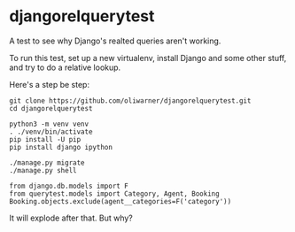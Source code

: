 # djangorelquerytest

A test to see why Django's realted queries aren't working.

To run this test, set up a new virtualenv, install Django and 
some other stuff, and try to do a relative lookup.

Here's a step be step:

    git clone https://github.com/oliwarner/djangorelquerytest.git
    cd djangorelquerytest

    python3 -m venv venv
    . ./venv/bin/activate
    pip install -U pip
    pip install django ipython

    ./manage.py migrate
    ./manage.py shell

    from django.db.models import F
    from querytest.models import Category, Agent, Booking
    Booking.objects.exclude(agent__categories=F('category'))

It will explode after that. But why?